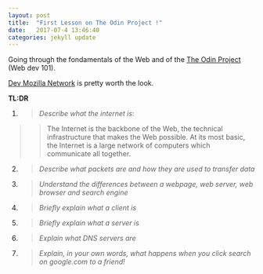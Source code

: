 ```yaml
---
layout: post
title:  "First Lesson on The Odin Project !"
date:   2017-07-4 13:46:40
categories: jekyll update
---
```



Going through the fondamentals of the Web and of the [The Odin Project](https://www.theodinproject.com/courses/web-development-101) (Web dev 101).

[Dev Mozilla Network](https://developer.mozilla.org/en-US/docs/Learn/Common_questions) is pretty worth the look.


**TL:DR**

1. > *Describe what the internet is*: 
>> The Internet is the backbone of the Web, the technical infrastructure that makes the Web possible. At its most basic, the Internet is a large network of computers which communicate all together.

2. > *Describe what packets are and how they are used to transfer data*

3. > *Understand the differences between a webpage, web server, web browser and search engine*

4. > *Briefly explain what a client is*

5. > *Briefly explain what a server is*

6. > *Explain what DNS servers are*

7. > *Explain, in your own words, what happens when you click search on google.com to a friend!*


[jekyll]:      http://jekyllrb.com
[jekyll-gh]:   https://github.com/jekyll/jekyll
[jekyll-help]: https://github.com/jekyll/jekyll-help
